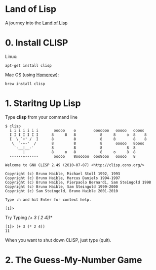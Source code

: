 # Land of Lisp

A journey into the [Land of Lisp](http://landoflisp.com)

# 0. Install CLISP

Linux:

	apt-get install clisp

Mac OS (using [Homerew](http://brew.sh/‎)):

	brew install clisp

# 1. Staritng Up Lisp

Type **clisp** from your command line

	$ clisp
	  i i i i i i i       ooooo    o        ooooooo   ooooo   ooooo
	  I I I I I I I      8     8   8           8     8     o  8    8
	  I  \ `+' /  I      8         8           8     8        8    8
	   \  `-+-'  /       8         8           8      ooooo   8oooo
	    `-__|__-'        8         8           8           8  8
	        |            8     o   8           8     o     8  8
	  ------+------       ooooo    8oooooo  ooo8ooo   ooooo   8

	Welcome to GNU CLISP 2.49 (2010-07-07) <http://clisp.cons.org/>

	Copyright (c) Bruno Haible, Michael Stoll 1992, 1993
	Copyright (c) Bruno Haible, Marcus Daniels 1994-1997
	Copyright (c) Bruno Haible, Pierpaolo Bernardi, Sam Steingold 1998
	Copyright (c) Bruno Haible, Sam Steingold 1999-2000
	Copyright (c) Sam Steingold, Bruno Haible 2001-2010

	Type :h and hit Enter for context help.

	[1]>

Try Typing **(+ 3 (* 2 4))**

	[1]> (+ 3 (* 2 4)) 
	11

When you want to shut down CLISP, just type (quit).

# 2. The Guess-My-Number Game




